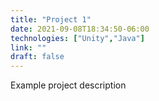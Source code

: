 ```yaml
---
title: "Project 1"
date: 2021-09-08T18:34:50-06:00
technologies: ["Unity","Java"]
link: ""
draft: false
---
```

Example project description
